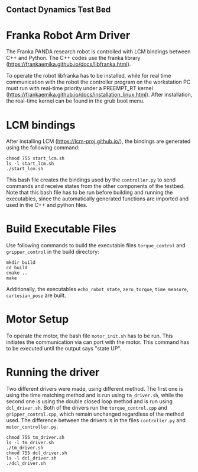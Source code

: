 ## Contact Dynamics Test Bed

# Franka Robot Arm Driver
The Franka PANDA research robot is controlled with LCM bindings between C++ and Python. The C++ codes use the franka library (https://frankaemika.github.io/docs/libfranka.html).

To operate the robot libfranka has to be installed, while for real time communication with the robot the controller program on the workstation PC must run with real-time priority under a PREEMPT_RT kernel (https://frankaemika.github.io/docs/installation_linux.html). After installation, the real-time kernel can be found in the grub boot menu. 

# LCM bindings
After installing LCM (https://lcm-proj.github.io/), the bindings are generated using the following command:
```
chmod 755 start_lcm.sh
ls -l start_lcm.sh
./start_lcm.sh
```
This bash file creates the bindings used by the `controller.py` to send commands and receive states from the other components of the testbed. Note that this bash file has to be run before building and running the executables, since the automatically generated functions are imported and used in the C++ and python files.

# Build Executable Files
Use following commands to build the executable files `torque_control` and `gripper_control` in the build directory:
```
mkdir build
cd build
cmake ..
make
```
Additionally, the executables `echo_robot_state`, `zero_torque`, `time_measure`, `cartesian_pose` are built.

# Motor Setup
To operate the motor, the bash file `motor_init.sh` has to be run. This initiates the communication via can port with the motor. This command has to be executed until the output says "state UP".

# Running the driver
Two different drivers were made, using different method. The first one is using the time matching method and is run using `tm_driver.sh`, while the second one is using the double closed loop method and is run using `dcl_driver.sh`. Both of the drivers run the `torque_control.cpp` and `gripper_control.cpp`, which remain unchanged regardless of the method used. The difference between the drivers is in the files `controller.py` and `motor_controller.py`.


```
chmod 755 tm_driver.sh
ls -l tm_driver.sh
./tm_driver.sh
chmod 755 dcl_driver.sh
ls -l dcl_driver.sh
./dcl_driver.sh
```
